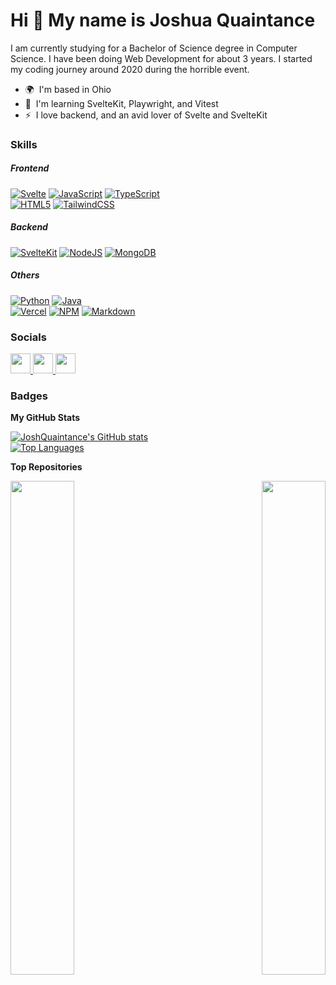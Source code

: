 # Hi 👋 My name is Joshua Quaintance

I am currently studying for a Bachelor of Science degree in Computer Science. I have been doing Web Development for about 3 years. I started my coding journey around 2020 during the horrible event.

-   🌍  I'm based in Ohio
-   🧠  I'm learning SvelteKit, Playwright, and Vitest
-   ⚡  I love backend, and an avid lover of Svelte and SvelteKit

### Skills

##### Frontend

[![Svelte](https://img.shields.io/badge/svelte-%23f1413d.svg?style=for-the-badge&logo=svelte&logoColor=white)](https://svelte.dev)
[![JavaScript](https://img.shields.io/badge/javascript-%23323330.svg?style=for-the-badge&logo=javascript&logoColor=%23F7DF1E)](https://developer.mozilla.org/en-US/docs/Web/JavaScript)
[![TypeScript](https://img.shields.io/badge/typescript-%23007ACC.svg?style=for-the-badge&logo=typescript&logoColor=white)](https://www.typescriptlang.org/)  
[![HTML5](https://img.shields.io/badge/html5-%23E34F26.svg?style=for-the-badge&logo=html5&logoColor=white)](https://developer.mozilla.org/en-US/docs/Web/HTML)
[![TailwindCSS](https://img.shields.io/badge/tailwindcss-%2338B2AC.svg?style=for-the-badge&logo=tailwind-css&logoColor=white)](https://tailwindcss.com)

##### Backend

[![SvelteKit](https://img.shields.io/badge/sveltekit-sveltekit?style=for-the-badge&logo=svelte&logoColor=white&color=gray)](https://kit.svelte.dev)
[![NodeJS](https://img.shields.io/badge/node.js-6DA55F?style=for-the-badge&logo=node.js&logoColor=white)](https://nodejs.org)
[![MongoDB](https://img.shields.io/badge/MongoDB-%234ea94b.svg?style=for-the-badge&logo=mongodb&logoColor=white)](https://mongodb.com)

##### Others

[![Python](https://img.shields.io/badge/python-3670A0?style=for-the-badge&logo=python&logoColor=ffdd54)](https://www.python.org/)
[![Java](https://img.shields.io/badge/java-%23ED8B00.svg?style=for-the-badge&logo=java&logoColor=white)](https://www.oracle.com/java/)  
[![Vercel](https://img.shields.io/badge/vercel-%23000000.svg?style=for-the-badge&logo=vercel&logoColor=white)](https://vercel.com)
[![NPM](https://img.shields.io/badge/NPM-%23000000.svg?style=for-the-badge&logo=npm&logoColor=white)](https://npmjs.org)
[![Markdown](https://img.shields.io/badge/markdown-%23000000.svg?style=for-the-badge&logo=markdown&logoColor=white)](https://docs.github.com/en/get-started/writing-on-github/getting-started-with-writing-and-formatting-on-github/basic-writing-and-formatting-syntax)

### Socials

<p align="left">
    <!-- GitHub -->
    <a href="https://www.github.com/JoshQuaintance" target="_blank" rel="noreferrer">
        <img src="https://raw.githubusercontent.com/danielcranney/readme-generator/main/public/icons/socials/github-dark.svg" width="32" height="32" />
    </a>
    <!-- StackOverflow -->
    <a href="https://www.stackoverflow.com/users/13631113" target="_blank" rel="noreferrer">
        <img src="https://raw.githubusercontent.com/danielcranney/readme-generator/main/public/icons/socials/stackoverflow.svg" width="32" height="32" />
    </a>
    <!-- Twitter -->
    <a href="https://www.twitter.com/Josh_Quaintance" target="_blank" rel="noreferrer">
        <img src="https://raw.githubusercontent.com/danielcranney/readme-generator/main/public/icons/socials/twitter.svg" width="32" height="32" />
    </a>
</p>

### Badges

<b>My GitHub Stats</b>

<a href="http://www.github.com/JoshQuaintance">
    <img src="https://github-readme-stats.vercel.app/api?username=JoshQuaintance&show_icons=true&hide=stars,issues,&count_private=true&title_color=6366f1&text_color=ffffff&icon_color=a855f7&bg_color=181824&hide_border=true&show_icons=true" alt="JoshQuaintance's GitHub stats" />
</a>  <br/>

<a href="https://github.com/JoshQuaintance" align="left">
    <img src="https://github-readme-stats.vercel.app/api/top-langs/?username=JoshQuaintance&langs_count=8&title_color=6366f1&text_color=ffffff&icon_color=a855f7&bg_color=181824&hide_border=true&locale=en&custom_title=Top%20%Languages&hide=TeX,CMake,Vim%20Script,SCSS,Batchfile,Shell,C" alt="Top Languages" />
</a>

<b>Top Repositories</b>

<div width="100%" align="center">
    <a href="https://github.com/JoshQuaintance/TouchOfClassEvents" align="left">
        <img align="left" width="45%" src="https://github-readme-stats.vercel.app/api/pin/?username=JoshQuaintance&repo=TouchOfClassEvents&title_color=6366f1&text_color=ffffff&icon_color=a855f7&bg_color=181824&hide_border=true&locale=en" />
    </a>
    <a href="https://github.com/JoshQuaintance/SvelteKit-Template" align="right">
        <img align="right" width="45%" src="https://github-readme-stats.vercel.app/api/pin/?username=JoshQuaintance&repo=SvelteKit-Template&title_color=6366f1&text_color=ffffff&icon_color=a855f7&bg_color=181824&hide_border=true&locale=en" />
    </a>
</div>

<br /><br /><br /><br /><br /><br /><br />
